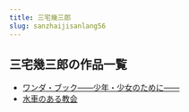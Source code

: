 ```yaml
---
title: 三宅幾三郎
slug: sanzhaijisanlang56
---
```


## 三宅幾三郎の作品一覧

- [ワンダ・ブック――少年・少女のために――](wandabutsukusha-1ef)
- [水車のある教会](shuichenoarujia-585)
